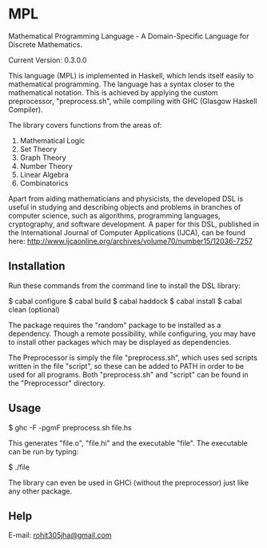 MPL
===

Mathematical Programming Language - A Domain-Specific Language for Discrete Mathematics.

Current Version: 0.3.0.0

This language (MPL) is implemented in Haskell, which lends itself easily to mathematical programming. The language has a syntax closer to the mathematical notation. This is achieved by applying the custom preprocessor, "preprocess.sh", while compiling with GHC (Glasgow Haskell Compiler).

The library covers functions from the areas of:

1. Mathematical Logic
2. Set Theory
3. Graph Theory
4. Number Theory
5. Linear Algebra
6. Combinatorics

Apart from aiding mathematicians and physicists, the developed DSL is useful in studying and describing objects and problems in branches of computer science, such as algorithms, programming languages, cryptography, and software development. A paper for this DSL, published in the International Journal of Computer Applications (IJCA), can be found here: http://www.ijcaonline.org/archives/volume70/number15/12036-7257

Installation
------------

Run these commands from the command line to install the DSL library:

$ cabal configure
$ cabal build
$ cabal haddock
$ cabal install
$ cabal clean (optional)

The package requires the "random" package to be installed as a dependency. Though a remote possibility, while configuring, you may have to install other packages which may be displayed as dependencies.

The Preprocessor is simply the file "preprocess.sh", which uses sed scripts written in the file "script", so these can be added to PATH in order to be used for all programs. Both "preprocess.sh" and "script" can be found in the "Preprocessor" directory.

Usage
-----

$ ghc -F -pgmF preprocess.sh file.hs

This generates "file.o", "file.hi" and the executable "file". The executable can be run by typing:

$ ./file

The library can even be used in GHCi (without the preprocessor) just like any other package.

Help
----

E-mail: rohit305jha@gmail.com
